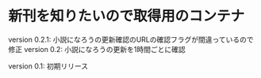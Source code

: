 # 新刊を知りたいので取得用のコンテナ

version 0.2.1:
小説になろうの更新確認のURLの確認フラグが間違っているので修正
version 0.2:
小説になろうの更新を1時間ごとに確認

version 0.1:
初期リリース